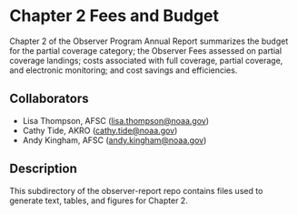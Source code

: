 # Chapter 2 Fees and Budget

Chapter 2 of the Observer Program Annual Report summarizes the budget for the partial coverage category; the Observer Fees assessed on partial coverage landings; costs associated with full coverage, partial coverage, and electronic monitoring; and cost savings and efficiencies.

## Collaborators

* Lisa Thompson, AFSC (lisa.thompson@noaa.gov)
* Cathy Tide, AKRO (cathy.tide@noaa.gov)
* Andy Kingham, AFSC (andy.kingham@noaa.gov)

## Description

This subdirectory of the observer-report repo contains files used to generate text, tables, and figures for Chapter 2.
